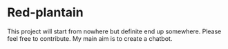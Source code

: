 # Red-plantain
This project will start from nowhere but definite end up somewhere. Please feel free to contribute. My main aim is to create a chatbot. 
